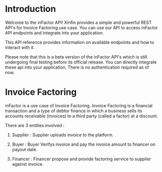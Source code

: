 # Introduction

Welcome to the inFactor API! Xinfin provides a simple and powerful REST API's for Invoice Factoring use case. You can use our API to access inFactor API endpoints and integrate into your application.

This API reference provides information on available endpoints and how to interact with it.

<aside class="notice">
Please note that this is a beta version of the inFactor API's which is still undergoing final testing before its official release. You can directly integrate these api into your application, There is no authentication required as of now.
</aside>

# Invoice Factoring

inFactor is a use case of Invoice Factoring. Invoice Factoring is a financial transaction and a type of debtor finance in which a business sells its accounts receivable (invoices) to a third party (called a factor) at a discount.

There are 3 entities involved :

1. Supplier : Supplier uploads invoice to the platform.

2. Buyer : Buyer Verifys invoice and pay the invoice amount to financer on payout date.

3. Financer : Financer propose and provide factoring service to supplier against invoice.